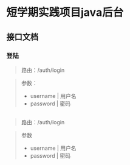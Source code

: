 # 短学期实践项目java后台

## 接口文档
### 登陆
> 路由：/auth/login

> 参数：
>* username | 用户名
>* password | 密码

## 
> 路由：/auth/login

> 参数
>* username | 用户名
>* password | 密码
